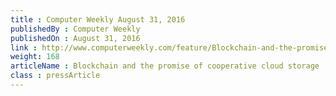 ```yaml
---
title : Computer Weekly August 31, 2016
publishedBy : Computer Weekly
publishedOn : August 31, 2016
link : http://www.computerweekly.com/feature/Blockchain-and-the-promise-of-cooperative-cloud-storage
weight: 168
articleName : Blockchain and the promise of cooperative cloud storage
class : pressArticle
---
```

